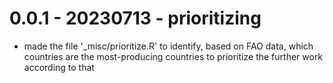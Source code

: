 # 0.0.1 - 20230713 - prioritizing

- made the file '_misc/prioritize.R' to identify, based on FAO data, which countries are the most-producing countries to prioritize the further work according to that
